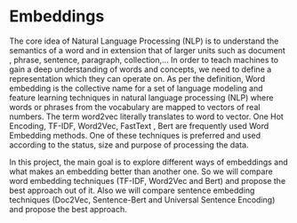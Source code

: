 # Embeddings

The core idea of Natural Language Processing (NLP) is to understand the semantics of a word and in extension that of larger units such as document , phrase, sentence, paragraph, collection,… In order to teach machines to gain a deep understanding of words and concepts, we need to define a representation which they can operate on. As per the definition, Word embedding is the collective name for a set of language modeling and feature learning techniques in natural language processing (NLP) where words or phrases from the vocabulary are mapped to vectors of real numbers. The term word2vec literally translates to word to vector. One Hot Encoding, TF-IDF, Word2Vec, FastText , Bert are frequently used Word Embedding methods. One of these techniques is preferred and used according to
the status, size and purpose of processing the data.


In this project, the main goal is to explore different ways of embeddings and what makes an embedding better than another one. So we will compare word embedding techniques (TF-IDF, Word2Vec and Bert) and propose the best approach out of it. Also we will compare sentence embedding techniques (Doc2Vec, Sentence-Bert and Universal Sentence Encoding) and propose the best approach.

